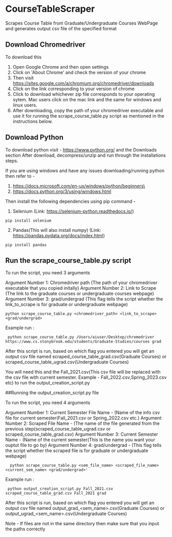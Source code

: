 # CourseTableScraper
Scrapes Course Table from Graduate/Undergraduate Courses WebPage and generates output csv file of the specified format

## Download Chromedriver
To download this
1) Open Google Chrome and then open settings
2) Click on 'About Chrome' and check the version of your chrome
3) Then visit https://sites.google.com/a/chromium.org/chromedriver/downloads
4) Click on the link corresponding to your version of chrome
5) Click to download whichever zip file corresponds to your operating sytem. Mac users click on the mac link and the same for windows and linux users.
6) After downloading, copy the path of your chromedriver executable and use it for running the scrape_course_table.py script as mentioned in the instructions below.

## Download Python

To download python visit - https://www.python.org/ and the Downloads section
After download, decompress/unzip and run through the installations steps.

If you are using windows and have any issues downloading/running python then refer to -
1) https://docs.microsoft.com/en-us/windows/python/beginners\
2) https://docs.python.org/3/using/windows.html

Then install the following dependencies using pip command - 
1) Selenium (Link: https://selenium-python.readthedocs.io/)
```
pip install selenium
```
2) Pandas(This will also install numpy) (Link: https://pandas.pydata.org/docs/index.html)
```
pip install pandas
```

## Run the scrape_course_table.py script
To run the script, you need 3 arguments

Argument Number 1: Chromedriver path (The path of your chromedriver executable that you copied initally)
Argument Number 2: Link to Scrape (The link to the graduate courses or undergraduate courses webpage)
Argument Number 3: grad/undergrad (This flag tells the script whether the link_to_scrape is for graduate or undergraduate webpage)

```
python scrape_course_table.py <chromedriver_path> <link_to_scrape> <grad/undergrad>
```

Example run :
```
 python scrape_course_table.py /Users/aiuser/Desktop/chromedriver https://www.cs.stonybrook.edu/students/Graduate-Studies/courses grad
```

After this script is run, based on which flag you entered you will get an output csv file named scraped_course_table_grad.csv(Graduate Courses) or scraped_course_table_ugrad.csv(Undergraduate Courses)

You will need this and the Fall_2021.csv(This csv file will be replaced with the csv file with current semester. Example - Fall_2022.csv,Spring_2023.csv etc) to run the output_creation_script.py

##Running the output_creation_script.py file

To run the script, you need 4 arguments

Argument Number 1: Current Semester File Name - (Name of the info csv file for current semester(Fall_2021.csv or Spring_2022.csv etc.)
Argument Number 2: Scraped File Name - (The name of the file generated from the previous step(scraped_course_table_ugrad.csv or scraped_course_table_grad.csv)
Argument Number 3: Current Semester Name - (Name of the current semester(This is the name you want your ouptut file to go by)
Argument Number 4: grad/undergrad - (This flag tells the script whether the scraped file is for graduate or undergraduate webpage)

```
  python scrape_course_table.py <sem_file_name> <scraped_file_name> <current_sem_name> <grad/undergrad>'
```

Example run :
```
 python output_creation_script.py Fall_2021.csv scraped_course_table_grad.csv Fall_2021 grad 
```

After this script is run, based on which flag you entered you will get an output csv file named output_grad_<sem_name>.csv(Graduate Courses) or output_ugrad_<sem_name>.csv(Undergraduate Courses)

Note - If files are not in the same directory then make sure that you input the paths correctly
